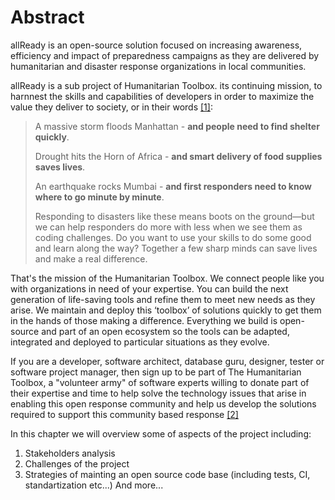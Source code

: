 # Abstract
allReady is an open-source solution focused on increasing awareness, efficiency and impact of preparedness campaigns as they are delivered by humanitarian and disaster response organizations in local communities.

allReady is a sub project of Humanitarian Toolbox. its continuing mission, to harnnest the skills and capabilities of developers in order to maximize the value they deliver to society, or in their words [[1]](http://www.htbox.org/about):

> A massive storm floods Manhattan - **and people need to find shelter quickly**.
> 
> Drought hits the Horn of Africa - **and smart delivery of food supplies saves lives**.
> 
> An earthquake rocks Mumbai - **and first responders need to know where to go minute by minute**.
> 
> Responding to disasters like these means boots on the ground—but we can help responders do more with less when we see them as coding challenges. Do you want to use your skills to do some good and learn along the way? Together a few sharp minds can save lives and make a real difference.

That's the mission of the Humanitarian Toolbox. We connect people like you with organizations in need of your expertise. You can build the next generation of life-saving tools and refine them to meet new needs as they arise.  We maintain and deploy this ‘toolbox’ of solutions quickly to get them in the hands of those making a difference. Everything we build is open-source and part of an open ecosystem so the tools can be adapted, integrated and deployed to particular situations as they evolve.

If you are a developer, software architect, database guru, designer, tester or software project manager, then sign up to be part of The Humanitarian Toolbox, a "volunteer army" of software experts willing to donate part of their expertise and time to help solve the technology issues that arise in enabling this open response community and help us develop the solutions required to support this community based response [[2]](http://blog.disasterexpert.org/2012/11/the-sandy-legacy.html)

In this chapter we will overview some of aspects of the project including:
 1. Stakeholders analysis
 2. Challenges of the project
 3. Strategies of mainting an open source code base (including tests, CI, standartization etc...)
 And more...
